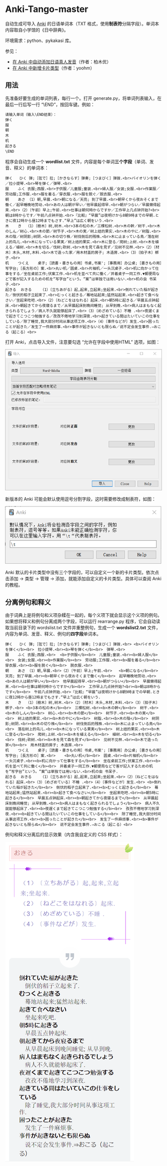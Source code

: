 # Anki-Tango-master

自动生成可导入 [Anki](https://github.com/ankitects/anki) 的日语单词本（TXT 格式，使用**制表符**分隔字段）。单词本内容取自小学馆的《日中辞典》。

环境需求：python、pykakasi 库。

参见：
* [在 Anki 中自动添加日语真人发音](https://card.weibo.com/article/m/show/id/2309404535379217744226?_wb_client_=1)（作者：柏木优）
* [在 Anki 中新增卡片类型](https://blog.csdn.net/qq_34260368/article/details/78268080)（作者：yoohm）

## 用法

先准备好要生成的单词列表，每行一个。打开 generate.py，将单词列表输入，在最后一行后写一行 “\END”，按回车键。例如：

~~~bash
请输入单词（输入\END结束）：
弾く
服
朝
木
机
起きる
\END
~~~

程序会自动生成一个 **wordlist.txt** 文件，内容是每个单词**三个字段**（单词、发音、释义）的单词本：

~~~
弾く	 ひく	弹;［弦で］拉;［かきならす］弹奏;［つまびく］弹拨.<br>バイオリンを弾く／拉小提琴.<br>琴を弾く／弹琴.<br>
服	 ふく	衣服;西服.<br>子供服／儿童服;童装.<br>婦人服／女装;女服.<br>作業服／劳动服;工作服.<br>服を着る／穿衣服.<br>服を脱ぐ／脱衣服.<br>
朝	 あさ	（1）朝,早晨.<br>朝になる／天亮; 到了早晨.<br>朝早くから夜おそくまで働く／起早睡晚地劳动.<br>あの人は朝が早い／他早晨起得早.<br>朝がつらい／早晨懒得起来.<br>（2）〔午前〕早上;午前.<br>仕事は朝何時からですか／工作早上几点钟开始?<br>朝は8時からです／午前八点钟开始.<br>『比較』“早晨”は夜明けから8朝9時までの早朝.ときに夜12時から昼12時までもさす.“早上”は広く朝をいう.<br>
木	 き	（1）〔樹木〕树,树木.<br>3本の松の木／三棵松树.<br>木の幹／树干.<br>木のしん／树心.<br>木の節／树节子.<br>木の実／树上结的果实.<br>木のやに／树脂.<br>木の陰／树阴影;树阴.<br>木の切り株／树伐倒后的残株.<br>木に止まっている鳥／落在树上的鸟儿.<br>木になっている果実／树上结的果实.<br>木に登る／爬树;上树.<br>木を植える／植树.<br>木を切る／伐树;砍树.<br>木を見て森を見ず／见树不见林.<br>（2）〔材木〕木头,木材,木料.<br>木で造った家／用木材盖的房子; 木造房.<br>（3）〔拍子木〕梆子.<br>
机	 つくえ	桌子;［読書・書きもの用］书桌,书案';［事務用］办公桌;［書きもの用］写字台;［長方形の］案.<br>丸い机／圆桌.<br>片袖机／一头沉桌子.<br>机に向かって仕事をする／坐在桌前工作;伏案工作.<br>机を並べて共に働く／并着桌子一同工作.▼郵便局などで客が記入するための机を“写字台”という。“案”は単独では用いない.<br>机の虫 书呆子.<br>
起きる	 おきる	（1）〔立ちあがる〕起,起来,立起来;坐起来.<br>倒れていた稲が起きた／倒伏的稻子立起来了.<br>むっくと起きる／蓦地站起来;猛然站起来.<br>起きて食べなさい／坐起来吃吧.<br>（2）〔ねどこをはなれる〕起床.<br>朝5時に起きる／早晨五点钟起床.<br>朝起きてから夜寝るまで／从早晨起床到晚间睡觉; 从早到晚.<br>病人はまもなく起きられるでしょう／病人不久就能够起床了.<br>（3）〔めざめている〕不睡 .<br>夜遅くまで起きてこつこつ勉強する／孜孜不倦地学习到深夜.<br>起きている間はたいていこの仕事をしている／除了睡觉,我大部分时间从事这项工作.<br>（4）〔事件などが〕发生.<br>困ったことが起きた／发生了一件麻烦事.<br>事件が起きないとも限らぬ／说不定会发生事件.⇒おこる（起こる）<br>
~~~

打开 Anki，点击导入文件，注意要勾选 “允许在字段中使用HTML” 选项，如图：

![导入文件](./README/导入文件.png)

新版本的 Anki 可能会默认使用逗号分割字段，这时需要修改成制表符，如图：

![制表符](./README/制表符.png)

Anki 默认的卡片类型中没有三个字段的，可以自定义一个新的卡片类型。依次点击添加 → 类型 → 管理 → 添加，就能添加自定义的卡片类型。具体可以查阅 Anki 的教程。

## 分离例句和释义

由于词典上是将例句和义项杂糅在一起的，每个义项下就会显示这个义项的例句。如果想将释义和例句分离成两个字段，可以运行 rearrange.py 程序，它会自动读取当前目录下的 wordslist.txt 文件并重整例句，生成一个 **wordslist2.txt** 文件，内容为单词、发音、释义、例句的**四字段**单词本。

~~~
弾く	 ひく	弹;［弦で］拉;［かきならす］弹奏;［つまびく］弹拨.<br>	<b>バイオリンを弾く</b><br>　拉小提琴.<br><b>琴を弾く</b><br>　弹琴.<br>
服	 ふく	衣服;西服.<br>	<b>子供服</b><br>　儿童服;童装.<br><b>婦人服</b><br>　女装;女服.<br><b>作業服</b><br>　劳动服;工作服.<br><b>服を着る</b><br>　穿衣服.<br><b>服を脱ぐ</b><br>　脱衣服.<br>
朝	 あさ	（1）朝,早晨.<br>（2）〔午前〕早上;午前.<br>	<b>朝になる</b><br>　天亮; 到了早晨.<br><b>朝早くから夜おそくまで働く</b><br>　起早睡晚地劳动.<br><b>あの人は朝が早い</b><br>　他早晨起得早.<br><b>朝がつらい</b><br>　早晨懒得起来.<br><b>仕事は朝何時からですか</b><br>　工作早上几点钟开始?<br><b>朝は8時からです</b><br>　午前八点钟开始.<br>『比較』“早晨”は夜明けから8朝9時までの早朝.ときに夜12時から昼12時までもさす.“早上”は広く朝をいう.
木	 き	（1）〔樹木〕树,树木.<br>（2）〔材木〕木头,木材,木料.<br>（3）〔拍子木〕梆子.<br>	<b>3本の松の木</b><br>　三棵松树.<br><b>木の幹</b><br>　树干.<br><b>木のしん</b><br>　树心.<br><b>木の節</b><br>　树节子.<br><b>木の実</b><br>　树上结的果实.<br><b>木のやに</b><br>　树脂.<br><b>木の陰</b><br>　树阴影;树阴.<br><b>木の切り株</b><br>　树伐倒后的残株.<br><b>木に止まっている鳥</b><br>　落在树上的鸟儿.<br><b>木になっている果実</b><br>　树上结的果实.<br><b>木に登る</b><br>　爬树;上树.<br><b>木を植える</b><br>　植树.<br><b>木を切る</b><br>　伐树;砍树.<br><b>木を見て森を見ず</b><br>　见树不见林.<br><b>木で造った家</b><br>　用木材盖的房子; 木造房.<br>
机	 つくえ	桌子;［読書・書きもの用］书桌,书案';［事務用］办公桌;［書きもの用］写字台;［長方形の］案.<br>	<b>丸い机</b><br>　圆桌.<br><b>片袖机</b><br>　一头沉桌子.<br><b>机に向かって仕事をする</b><br>　坐在桌前工作;伏案工作.<br><b>机を並べて共に働く</b><br>　并着桌子一同工作.▼郵便局などで客が記入するための机を“写字台”という。“案”は単独では用いない.<br>机の虫 书呆子.
起きる	 おきる	（1）〔立ちあがる〕起,起来,立起来;坐起来.<br>（2）〔ねどこをはなれる〕起床.<br>（3）〔めざめている〕不睡 .<br>（4）〔事件などが〕发生.<br>	<b>倒れていた稲が起きた</b><br>　倒伏的稻子立起来了.<br><b>むっくと起きる</b><br>　蓦地站起来;猛然站起来.<br><b>起きて食べなさい</b><br>　坐起来吃吧.<br><b>朝5時に起きる</b><br>　早晨五点钟起床.<br><b>朝起きてから夜寝るまで</b><br>　从早晨起床到晚间睡觉; 从早到晚.<br><b>病人はまもなく起きられるでしょう</b><br>　病人不久就能够起床了.<br><b>夜遅くまで起きてこつこつ勉強する</b><br>　孜孜不倦地学习到深夜.<br><b>起きている間はたいていこの仕事をしている</b><br>　除了睡觉,我大部分时间从事这项工作.<br><b>困ったことが起きた</b><br>　发生了一件麻烦事.<br><b>事件が起きないとも限らぬ</b><br>　说不定会发生事件.⇒おこる（起こる）<br>
~~~

例句和释义分离后的显示效果（内含我自定义的 CSS 样式）：

![截图](./README/截图.png)
